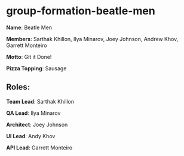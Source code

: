 # group-formation-beatle-men
**Name**: Beatle Men

**Members**: Sarthak Khillon, Ilya Minarov, Joey Johnson, Andrew Khov, Garrett Monteiro

**Motto**: Git it Done!

**Pizza Topping**: Sausage

## Roles: 

**Team Lead**: Sarthak Khillon

**QA Lead**: Ilya Minarov

**Architect**: Joey Johnson

**UI Lead**: Andy Khov

**API Lead**: Garrett Monteiro
